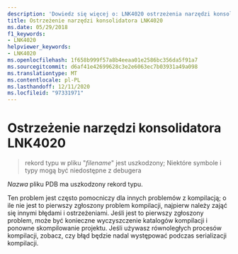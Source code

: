 ```yaml
---
description: 'Dowiedz się więcej o: LNK4020 ostrzeżenia narzędzi konsolidatora'
title: Ostrzeżenie narzędzi konsolidatora LNK4020
ms.date: 05/29/2018
f1_keywords:
- LNK4020
helpviewer_keywords:
- LNK4020
ms.openlocfilehash: 1f658b999f57a8b4eeaa01e2586bc356da5f91a7
ms.sourcegitcommit: d6af41e42699628c3e2e6063ec7b03931a49a098
ms.translationtype: MT
ms.contentlocale: pl-PL
ms.lasthandoff: 12/11/2020
ms.locfileid: "97331971"
---
```

# <a name="linker-tools-warning-lnk4020"></a>Ostrzeżenie narzędzi konsolidatora LNK4020

> rekord typu w pliku "*filename*" jest uszkodzony; Niektóre symbole i typy mogą być niedostępne z debugera

*Nazwa* pliku PDB ma uszkodzony rekord typu.

Ten problem jest często pomocniczy dla innych problemów z kompilacją; o ile nie jest to pierwszy zgłoszony problem kompilacji, najpierw należy zająć się innymi błędami i ostrzeżeniami. Jeśli jest to pierwszy zgłoszony problem, może być konieczne wyczyszczenie katalogów kompilacji i ponowne skompilowanie projektu. Jeśli używasz równoległych procesów kompilacji, zobacz, czy błąd będzie nadal występować podczas serializacji kompilacji.
